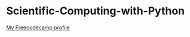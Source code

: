  <h1>Scientific-Computing-with-Python</h1>

<a href="https://freecodecamp.org/certification/dhruv_singh_jadon/scientific-computing-with-python-v7" target="_blank">My Freecodecamp profile</a> 
